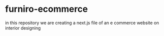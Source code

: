 # furniro-ecommerce
in this repository we are creating a next.js file of an e commerce website on interior designing
